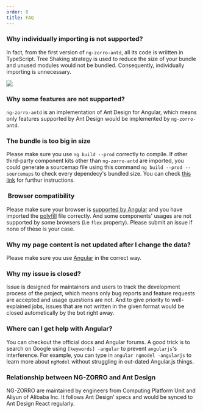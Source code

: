 ```yaml
---
order: 8
title: FAQ
---
```


### Why individually importing is not supported?

In fact, from the first version of `ng-zorro-antd`, all its code is wriitten in TypeScript. Tree Shaking strategy is used to reduce the size of your bundle and unused modules would not be bundled. Consequently, individually importing is unnecessary.

![](https://img.alicdn.com/tfs/TB1D8MXdTtYBeNjy1XdXXXXyVXa-2864-1592.jpg)

### Why some features are not supported?

`ng-zorro-antd` is an implementation of Ant Design for Angular, which means only features supported by Ant Design would be implemented by `ng-zorro-antd`.

### The bundle is too big in size

Please make sure you use `ng build --prod` correctly to compile. If other third-party component kits other than `ng-zorro-antd` are imported, you could generate a sourcemap file using this command `ng build --prod --sourcemaps` to check every dependecy's bundled size. You can check [this link](https://angular.io/guide/deployment#inspect-the-bundles) for furthur instructions.

###  Browser compatibility

Please make sure your browser is [supported by Angular](https://github.com/angular/angular) and you have imported the [polyfill](https://angular.io/guide/browser-support) file correctly. And some components' usages are not supported by some browsers (i.e `flex` property). Please submit an issue if none of these is your case.

### Why my page content is not updated after I change the data?

Please make sure you use [Angular](https://angular.io/guide/lifecycle-hooks#onchanges) in the correct way.

### Why my issue is closed?

Issue is designed for maintainers and users to track the development process of the project, which means only bug reports and feature requests are accepted and usage questions are not. And to give priority to well-explained jobs, issues that are not written in the given format would be closed autometically by the bot right away.

### Where can I get help with Angular?

You can checkout the official docs and Angular forums. A good trick is to search on Google using `[keywords] -angular` to prevent `angularjs`'s interference. For example, you can type in `angular ngmodel -angularjs` to learn more about `ngModel` without struggling in out-dated Angular.js things.

### Relationship between NG-ZORRO and Ant Design

NG-ZORRO are maintained by engineers from Computing Platform Unit and Aliyun of Alibaba Inc. It follows Ant Design' specs and would be synced to Ant Design React regularly.
